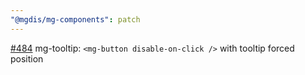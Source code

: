 ```yaml
---
"@mgdis/mg-components": patch
---
```


[#484](https://gitlab.mgdis.fr/core/core-ui/core-ui/-/issues/484) mg-tooltip: `<mg-button disable-on-click />` with tooltip forced position

